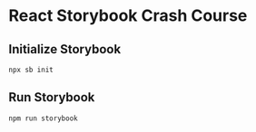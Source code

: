 # React Storybook Crash Course

## Initialize Storybook

`npx sb init`

## Run Storybook

`npm run storybook`
